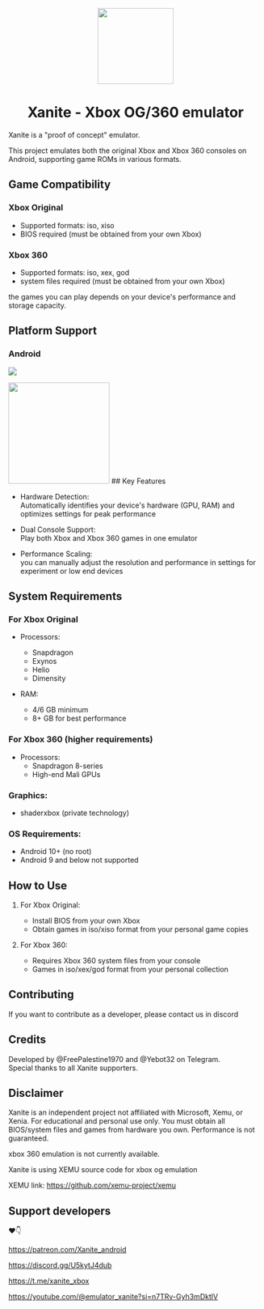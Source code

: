 <p align="center">
    <a href="https://github.com/dev-Ali2008/xanite-android/blob/a94647d4a56a7abc37f302a7fcec753c3ef8c1db/Xanite.png">
        <img height="150px" src="https://github.com/dev-Ali2008/xanite-android/blob/a94647d4a56a7abc37f302a7fcec753c3ef8c1db/Xanite.png" />
    </a>
</p>

<h1 align="center"> Xanite -
 Xbox OG/360 emulator  </h1>

Xanite is a "proof of concept" emulator. 

This project emulates both the original Xbox and Xbox 360 consoles on Android, supporting game ROMs in various formats.

## Game Compatibility

### Xbox Original
- Supported formats: iso, xiso
- BIOS required (must be obtained from your own Xbox)

### Xbox 360
- Supported formats: iso, xex, god
- system files required (must be obtained from your own Xbox)

the games you can play depends on your device's performance and storage capacity.

## Platform Support

### Android
<a><img src="https://img.shields.io/badge/Android A64 build-none-aaaaaa.svg"></a>

  <img height="200px" src="https://github.com/dev-Ali2008/xanite/blob/e718259484b8afd71a774a7cae3a15f5caacf5e5/test.png" />
    </a>
## Key Features

- Hardware Detection:  
Automatically identifies your device's hardware (GPU, RAM) and optimizes settings for peak performance

- Dual Console Support:  
Play both Xbox and Xbox 360 games in one emulator

- Performance Scaling:  
you can manually adjust the resolution and performance in settings for experiment or low end devices

## System Requirements

### For Xbox Original
- Processors:
  - Snapdragon
  - Exynos
  - Helio 
  - Dimensity

- RAM:
  - 4/6 GB minimum
  - 8+ GB for best performance

### For Xbox 360 (higher requirements)
- Processors:
  - Snapdragon 8-series
  - High-end Mali GPUs

### Graphics:
- shaderxbox (private technology)

### OS Requirements:
- Android 10+ (no root)
- Android 9 and below not supported

## How to Use

1. For Xbox Original:
   - Install BIOS from your own Xbox
   - Obtain games in iso/xiso format from your personal game copies

2. For Xbox 360:
   - Requires Xbox 360 system files from your console
   - Games in iso/xex/god format from your personal collection

## Contributing

If you want to contribute as a developer, please contact us in discord

## Credits
Developed by @FreePalestine1970 and @Yebot32 on Telegram.  
Special thanks to all Xanite supporters.

## Disclaimer
Xanite is an independent project not affiliated with Microsoft, Xemu, or Xenia. For educational and personal use only. You must obtain all BIOS/system files and games from hardware you own.
Performance is not guaranteed.

xbox 360 emulation is not currently available. 

Xanite is using XEMU source code for xbox og emulation

XEMU link: https://github.com/xemu-project/xemu
 
## Support developers 
❤️👇

https://patreon.com/Xanite_android

https://discord.gg/U5kytJ4dub

https://t.me/xanite_xbox

https://youtube.com/@emulator_xanite?si=n7TRv-Gyh3mDktlV

